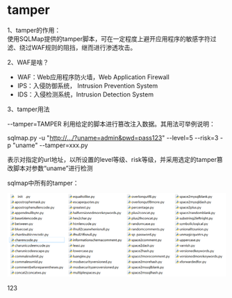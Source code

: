 # tamper

1、tamper的作用：  
使用SQLMap提供的tamper脚本，可在一定程度上避开应用程序的敏感字符过滤、绕过WAF规则的阻挡，继而进行渗透攻击。

2、WAF是啥？

* WAF：Web应用程序防火墙，Web Application Firewall
* IPS：入侵防御系统， Intrusion Prevention System
* IDS：入侵检测系统，Intrusion Detection System

3、tamper用法

--tamper=TAMPER 利用给定的脚本进行篡改注入数据。其用法可举例说明：

sqlmap.py -u "[http://.../?uname=admin&pwd=pass123](http://.../?uname=admin&pwd=pass123)" --level=5 --risk=3 -p "uname" --tamper=xxx.py

表示对指定的url地址，以所设置的level等级、risk等级，并采用选定的tamper篡改脚本对参数“uname”进行检测

sqlmap中所有的tamper：

![&#x56FE;&#x7247;&#x662F;V1.4.6.9&#x7684;sqlmap&#x91CC;&#x7684;tamper](../../.gitbook/assets/image%20%282%29.png)

123

